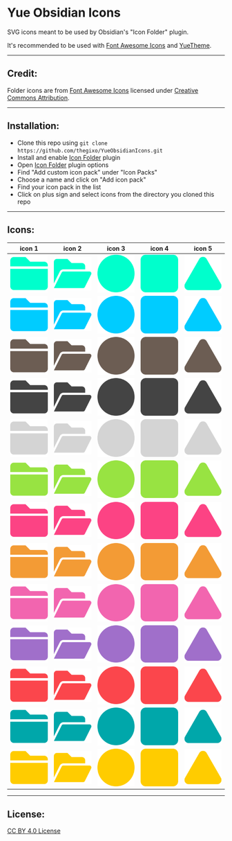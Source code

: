 # Yue Obsidian Icons

SVG icons meant to be used by Obsidian's "Icon Folder" plugin.

It's recommended to be used with [Font Awesome Icons](https://github.com/FortAwesome/Font-Awesome) and [YueTheme](https://github.com/thegixo/YueObsidian).

---

## Credit:
Folder icons are from [Font Awesome Icons](https://github.com/FortAwesome/Font-Awesome) licensed under [Creative Commons Attribution](http://creativecommons.org/licenses/by/4.0/).

---

## Installation:
- Clone this repo using `git clone https://github.com/thegixo/YueObsidianIcons.git`
- Install and enable [Icon Folder](https://github.com/FlorianWoelki/obsidian-icon-folder) plugin
- Open [Icon Folder](https://github.com/FlorianWoelki/obsidian-icon-folder) plugin options
- Find "Add custom icon pack" under "Icon Packs"
- Choose a name and click on "Add icon pack"
- Find your icon pack in the list
- Click on plus sign and select icons from the directory you cloned this repo

---

## Icons:

| icon 1                  | icon 2                      | icon 3                  | icon 4                  | icon 5                    |
|-------------------------|-----------------------------|-------------------------|-------------------------|---------------------------|
| ![](FolderAqua.svg)     | ![](FolderOpenAqua.svg)     | ![](CircleAqua.svg)     | ![](SquareAqua.svg)     | ![](TriangleAqua.svg)     |
| ![](FolderBlue.svg)     | ![](FolderOpenBlue.svg)     | ![](CircleBlue.svg)     | ![](SquareBlue.svg)     | ![](TriangleBlue.svg)     |
| ![](FolderBrown.svg)    | ![](FolderOpenBrown.svg)    | ![](CircleBrown.svg)    | ![](SquareBrown.svg)    | ![](TriangleBrown.svg)    |
| ![](FolderDarkGray.svg) | ![](FolderOpenDarkGray.svg) | ![](CircleDarkGray.svg) | ![](SquareDarkGray.svg) | ![](TriangleDarkGray.svg) |
| ![](FolderGray.svg)     | ![](FolderOpenGray.svg)     | ![](CircleGray.svg)     | ![](SquareGray.svg)     | ![](TriangleGray.svg)     |
| ![](FolderGreen.svg)    | ![](FolderOpenGreen.svg)    | ![](CircleGreen.svg)    | ![](SquareGreen.svg)    | ![](TriangleGreen.svg)    |
| ![](FolderMagenta.svg)  | ![](FolderOpenMagenta.svg)  | ![](CircleMagenta.svg)  | ![](SquareMagenta.svg)  | ![](TriangleMagenta.svg)  |
| ![](FolderOrange.svg)   | ![](FolderOpenOrange.svg)   | ![](CircleOrange.svg)   | ![](SquareOrange.svg)   | ![](TriangleOrange.svg)   |
| ![](FolderPink.svg)     | ![](FolderOpenPink.svg)     | ![](CirclePink.svg)     | ![](SquarePink.svg)     | ![](TrianglePink.svg)     |
| ![](FolderPurple.svg)   | ![](FolderOpenPurple.svg)   | ![](CirclePurple.svg)   | ![](SquarePurple.svg)   | ![](TrianglePurple.svg)   |
| ![](FolderRed.svg)      | ![](FolderOpenRed.svg)      | ![](CircleRed.svg)      | ![](SquareRed.svg)      | ![](TriangleRed.svg)      |
| ![](FolderTeal.svg)     | ![](FolderOpenTeal.svg)     | ![](CircleTeal.svg)     | ![](SquareTeal.svg)     | ![](TriangleTeal.svg)     |
| ![](FolderYellow.svg)   | ![](FolderOpenYellow.svg)   | ![](CircleYellow.svg)   | ![](SquareYellow.svg)   | ![](TriangleYellow.svg)   |

---

## License:

[CC BY 4.0 License](https://creativecommons.org/licenses/by/4.0/)